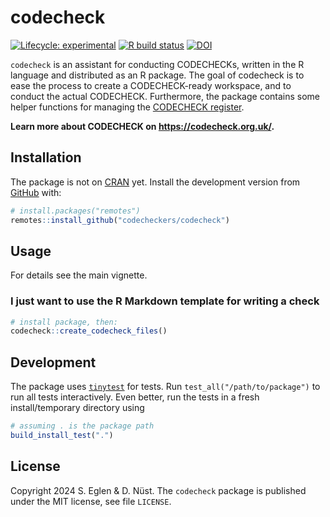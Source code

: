 
<!-- README.md is generated from README.Rmd. Please edit that file -->

# codecheck

<!-- badges: start -->

[![Lifecycle:
experimental](https://img.shields.io/badge/lifecycle-experimental-orange.svg)](https://www.tidyverse.org/lifecycle/#experimental)
[![R build
status](https://github.com/codecheckers/codecheck/workflows/R-CMD-check/badge.svg)](https://github.com/codecheckers/codecheck/actions)
[![DOI](https://zenodo.org/badge/256862293.svg)](https://zenodo.org/badge/latestdoi/256862293)
<!-- badges: end -->

`codecheck` is an assistant for conducting CODECHECKs, written in the R
language and distributed as an R package. The goal of codecheck is to
ease the process to create a CODECHECK-ready workspace, and to conduct
the actual CODECHECK. Furthermore, the package contains some helper
functions for managing the [CODECHECK
register](https://codecheck.org.uk/register/).

**Learn more about CODECHECK on <https://codecheck.org.uk/>.**

## Installation

The package is not on [CRAN](https://CRAN.R-project.org) yet. Install
the development version from
[GitHub](https://github.com/codecheckers/codecheck) with:

``` r
# install.packages("remotes")
remotes::install_github("codecheckers/codecheck")
```

## Usage

For details see the main vignette.

### I just want to use the R Markdown template for writing a check

``` r
# install package, then:
codecheck::create_codecheck_files()
```

## Development

The package uses
[`tinytest`](https://cran.r-project.org/package=tinytest) for tests. Run
`test_all("/path/to/package")` to run all tests interactively. Even
better, run the tests in a fresh install/temporary directory using

``` r
# assuming . is the package path
build_install_test(".")
```

## License

Copyright 2024 S. Eglen & D. Nüst. The `codecheck` package is published
under the MIT license, see file `LICENSE`.
